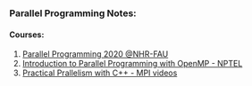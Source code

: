 ### Parallel Programming Notes:

#### Courses:
1. [Parallel Programming 2020 @NHR-FAU](nhr_fau_parallel_programming/)
2. [Introduction to Parallel Programming with OpenMP - NPTEL](nptel_intro_to_parallel_prog_with_openmp/)
3. [Practical Prallelism with C++ - MPI videos](practical_parallelism_with_cpp_mpi/)
